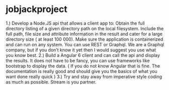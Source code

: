 # jobjackproject
1.) Develop a Node.JS api that allows a client app to:  Obtain the full directory listing of a given directory path on the local filesystem. Include the full path, file size and attribute information in the result and cater for a large directory size ( at least 100 000).  Make sure the application is containerized and can run on any system. You can use REST or Graphql. We are a Graphql company, but if you don’t know it yet then I would suggest you use what you know best.  2.) Build a Angular 6 client and can call the api and display the results. It does not have to be fancy, you can use frameworks like bootstrap to display the data. ( If you do not know Angular that is fine. The documentation is really good and should give you the basics of what you want done really quick )  3.) Try and stay away from imperative style coding as much as possible. Stream is you partner.
